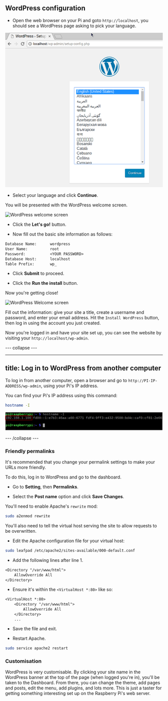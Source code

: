 ## WordPress configuration

+ Open the web browser on your Pi and goto `http://localhost`, you should see a WordPress page asking to pick your language.

![WordPress select language](images/wordpress_language.png)

+ Select your language and click **Continue**.

You will be presented with the WordPress welcome screen.

![WordPress welcome screen](images/wordpress-welcome.png)

+ Click the **Let's go!** button.

+ Now fill out the basic site information as follows:

```
Database Name:      wordpress
User Name:          root
Password:           <YOUR PASSWORD>
Database Host:      localhost
Table Prefix:       wp_
```

+ Click **Submit** to proceed.

+ Click the **Run the install** button.

Now you're getting close!

![WordPress Welcome screen](images/wp-info.png)

Fill out the information: give your site a title, create a username and password, and enter your email address. Hit the `Install WordPress` button, then log in using the account you just created.

Now you're logged in and have your site set up, you can see the website by visiting your `http://localhost/wp-admin`. 

--- collapse ---

---
title: Log in to WordPress from another computer
---

To log in from another computer, open a browser and go to `http://PI-IP-ADDRESS/wp-admin`, using your Pi's IP address.

You can find your Pi's IP address using this command:

```bash
hostname -I
```

![hostname](images/hostname_annotated.png)

--- /collapse ---


### Friendly permalinks

It's recommended that you change your permalink settings to make your URLs more friendly.

To do this, log in to WordPress and go to the dashboard.

+ Go to **Setting**, then **Permalinks**.

+ Select the **Post name** option and click **Save Changes**.

You'll need to enable Apache's `rewrite` mod:

```bash
sudo a2enmod rewrite
```

You'll also need to tell the virtual host serving the site to allow requests to be overwritten.

+ Edit the Apache configuration file for your virtual host:

```bash
sudo leafpad /etc/apache2/sites-available/000-default.conf
```

+ Add the following lines after line 1.

```
<Directory "/var/www/html">
    AllowOverride All
</Directory>
```

- Ensure it's within the `<VirtualHost *:80>` like so:

```
<VirtualHost *:80>
    <Directory "/var/www/html">
        AllowOverride All
    </Directory>
    ...
```

+ Save the file and exit.

+ Restart Apache.

```bash
sudo service apache2 restart
```

### Customisation

WordPress is very customisable. By clicking your site name in the WordPress banner at the top of the page (when logged you're in), you'll be taken to the Dashboard. From there, you can change the theme, add pages and posts, edit the menu, add plugins, and lots more. This is just a taster for getting something interesting set up on the Raspberry Pi's web server.

